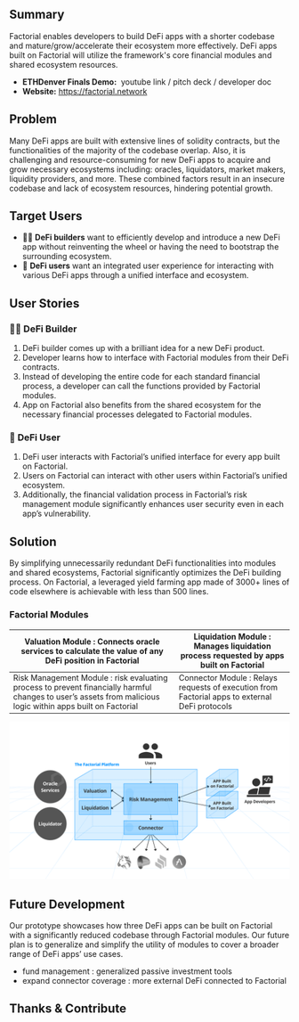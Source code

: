## ****Summary****

Factorial enables developers to build DeFi apps with a shorter codebase and mature/grow/accelerate their ecosystem more effectively. DeFi apps built on Factorial will utilize the framework's core financial modules and shared ecosystem resources.

- **ETHDenver Finals Demo:**  youtube link / pitch deck / developer doc
- **Website:** https://factorial.network

## ****Problem****

Many DeFi apps are built with extensive lines of solidity contracts, but the functionalities of the majority of the codebase overlap. Also, it is challenging and resource-consuming for new DeFi apps to acquire and grow necessary ecosystems including: oracles, liquidators, market makers, liquidity providers, and more. These combined factors result in an insecure codebase and lack of ecosystem resources, hindering potential growth.

## ****Target Users****

- 👩‍💻 **DeFi builders** want to efficiently develop and introduce a new DeFi app without reinventing the wheel or having the need to bootstrap the surrounding ecosystem.
- 👥 **DeFi users** want an integrated user experience for interacting with various DeFi apps through a unified interface and ecosystem.

## ****User Stories****

### 👩‍💻 **DeFi Builder**

1. DeFi builder comes up with a brilliant idea for a new DeFi product.
2. Developer learns how to interface with Factorial modules from their DeFi contracts.
3. Instead of developing the entire code for each standard financial process, a developer can call the functions provided by Factorial modules.
4. App on Factorial also benefits from the shared ecosystem for the necessary financial processes delegated to Factorial modules.

### 👥 **DeFi User**

1. DeFi user interacts with Factorial’s unified interface for every app built on Factorial.
2. Users on Factorial can interact with other users within Factorial’s unified ecosystem.
3. Additionally, the financial validation process in Factorial’s risk management module significantly enhances user security even in each app’s vulnerability.

## ****Solution****

By simplifying unnecessarily redundant DeFi functionalities into modules and shared ecosystems, Factorial significantly optimizes the DeFi building process. On Factorial, a leveraged yield farming app made of 3000+ lines of code elsewhere is achievable with less than 500 lines.

### **Factorial Modules**

| Valuation Module : Connects oracle services to calculate the value of any DeFi position in Factorial | Liquidation Module : Manages liquidation process requested by apps built on Factorial |
| --- | --- |
| Risk Management Module : risk evaluating process to prevent financially harmful changes to user’s assets from malicious logic within apps built on Factorial | Connector Module : Relays requests of execution from Factorial apps to external DeFi protocols  |

![Factorial Structure](./images/factorial_structure.png)

## ****Future Development****

Our prototype showcases how three DeFi apps can be built on Factorial with a significantly reduced codebase through Factorial modules. Our future plan is to generalize and simplify the utility of modules to cover a broader range of DeFi apps’ use cases.

- fund management : generalized passive investment tools
- expand connector coverage : more external DeFi connected to Factorial

## ****Thanks & Contribute****